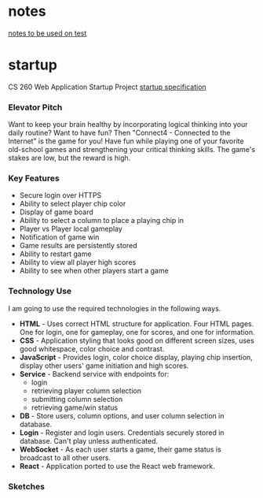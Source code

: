  # notes
[notes to be used on test](notes.md)


# startup
CS 260 Web Application Startup Project
[startup specification](startupSpec.md)

### Elevator Pitch
Want to keep your brain healthy by incorporating logical thinking into your daily routine? Want to have fun? Then "Connect4 - Connected to the Internet" is the game for you! Have fun while playing one of your favorite old-school games and strengthening your critical thinking skills. The game's stakes are low, but the reward is high.

### Key Features
- Secure login over HTTPS
- Ability to select player chip color
- Display of game board
- Ability to select a column to place a playing chip in
- Player vs Player local gameplay
- Notification of game win
- Game results are persistently stored
- Ability to restart game
- Ability to view all player high scores
- Ability to see when other players start a game

### Technology Use
I am going to use the required technologies in the following ways.

- **HTML** - Uses correct HTML structure for application. Four HTML pages. One for login, one for gameplay, one for scores, and one for information.
- **CSS** - Application styling that looks good on different screen sizes, uses good whitespace, color choice and contrast.
- **JavaScript** - Provides login, color choice display, playing chip insertion, display other users' game initiation and high scores.
- **Service** - Backend service with endpoints for:
  - login
  - retrieving player column selection
  - submitting column selection
  - retrieving game/win status
- **DB** - Store users, column options, and user column selection in database.
- **Login** - Register and login users. Credentials securely stored in database. Can't play unless authenticated.
- **WebSocket** - As each user starts a game, their game status is broadcast to all other users.
- **React** - Application ported to use the React web framework.



### Sketches

